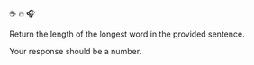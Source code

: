 :coffee: :fire: :headphones:

Return the length of the longest word in the provided sentence.

Your response should be a number.
